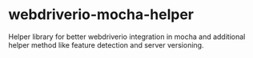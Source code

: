 # webdriverio-mocha-helper
Helper library for better webdriverio integration in mocha and additional helper method like feature detection and server versioning.
